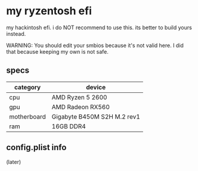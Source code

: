 # my ryzentosh efi
my hackintosh efi. i do NOT recommend to use this. its better to build yours instead.

WARNING: You should edit your smbios because it's not valid here. I did that because keeping my own is not safe.

## specs
| category      | device                     |
| ------------- | -------------------------- |
| cpu           | AMD Ryzen 5 2600           |
| gpu           | AMD Radeon RX560           |
| motherboard   | Gigabyte B450M S2H M.2 rev1|
| ram           | 16GB DDR4                  |

## config.plist info
(later)
